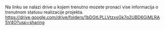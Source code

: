 Na linku se nalazi drive u kojem trenutno mozete pronaci vise informacija o trenutnom statusu realizacije projekta.
https://drive.google.com/drive/folders/1bDGtLPLLVtzxsGk7q2UBD6GiMLRA5V4O?usp=sharing